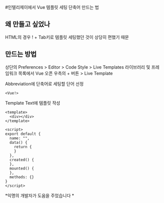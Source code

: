 #인텔리제이에서 Vue 템플릿 세팅 단축어 만드는 법

## 왜 만들고 싶었나
HTML의 경우 ! + Tab키로 템플릿 세팅했던 것이 상당히 편했기 때문

## 만드는 방법
상단의 Preferences > Editor > Code Style > Live Templates 
라이브러리 및 프레임워크 목록에서 Vue 오픈
우측의 + 버튼 > Live Template

Abbreviation에 단축어로 세팅할 단어 선정 

```
<Vue!>
```

Template Text에 템플릿 작성

```
<template>
  <div></div>
</template>

<script>
export default {
  name: "",
  data() {
    return {
    }
  },
  created() {
  },
  mounted() {
  },
  methods: {}
}
</script>
```

*익명의 개발자가 도움을 주었습니다 *
